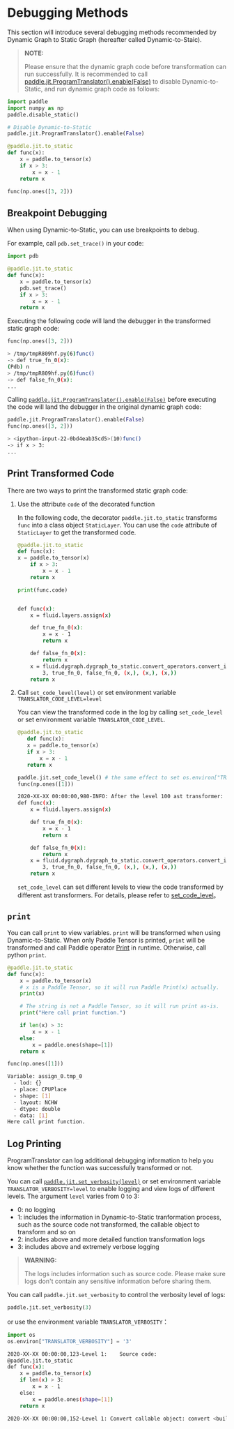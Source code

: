 # Debugging Methods

This section will introduce several debugging methods recommended by Dynamic Graph to Static Graph (hereafter called Dynamic-to-Staic).

> **NOTE:**
>
> Please ensure that the dynamic graph code before transformation can run successfully. It is recommended to call [paddle.jit.ProgramTranslator().enable(False)](../../api/dygraph/ProgramTranslator_en.html#enable) to disable Dynamic-to-Static, and run dynamic graph code as follows:


```python
import paddle
import numpy as np
paddle.disable_static()

# Disable Dynamic-to-Static
paddle.jit.ProgramTranslator().enable(False)

@paddle.jit.to_static
def func(x):
    x = paddle.to_tensor(x)
    if x > 3:
        x = x - 1
    return x

func(np.ones([3, 2]))
```

## Breakpoint Debugging
When using Dynamic-to-Static, you can use breakpoints to debug.

For example, call `pdb.set_trace()` in your code:
```Python
import pdb

@paddle.jit.to_static
def func(x):
    x = paddle.to_tensor(x)
    pdb.set_trace()
    if x > 3:
        x = x - 1
    return x
```
Executing the following code will land the debugger in the transformed static graph code:
```Python
func(np.ones([3, 2]))
```

```bash
> /tmp/tmpR809hf.py(6)func()
-> def true_fn_0(x):
(Pdb) n
> /tmp/tmpR809hf.py(6)func()
-> def false_fn_0(x):
...
```

Calling [`paddle.jit.ProgramTranslator().enable(False)`](../../api/dygraph/ProgramTranslator_en.html#enable) before executing the code will land the debugger in the original dynamic graph code:
```python
paddle.jit.ProgramTranslator().enable(False)
func(np.ones([3, 2]))
```

```bash
> <ipython-input-22-0bd4eab35cd5>(10)func()
-> if x > 3:
...

```

## Print Transformed Code

There are two ways to print the transformed static graph code:

1. Use the attribute `code` of the decorated function

   In the following code, the decorator `paddle.jit.to_static` transforms `func` into a class object `StaticLayer`. You can use the `code` attribute of `StaticLayer` to get the transformed code.
    ```Python
    @paddle.jit.to_static
    def func(x):
    x = paddle.to_tensor(x)
        if x > 3:
            x = x - 1
        return x

    print(func.code)
    ```
    ```bash

    def func(x):
        x = fluid.layers.assign(x)

        def true_fn_0(x):
            x = x - 1
            return x

        def false_fn_0(x):
            return x
        x = fluid.dygraph.dygraph_to_static.convert_operators.convert_ifelse(x >
            3, true_fn_0, false_fn_0, (x,), (x,), (x,))
        return x
    ```
2. Call `set_code_level(level)` or set environment variable `TRANSLATOR_CODE_LEVEL=level`

    You can view the transformed code in the log by calling `set_code_level` or set environment variable `TRANSLATOR_CODE_LEVEL`.

    ```python
    @paddle.jit.to_static
       def func(x):
       x = paddle.to_tensor(x)
       if x > 3:
           x = x - 1
       return x

    paddle.jit.set_code_level() # the same effect to set os.environ["TRANSLATOR_CODE_LEVEL"] = '100'
    func(np.ones([1]))
    ```

    ```bash
    2020-XX-XX 00:00:00,980-INFO: After the level 100 ast transformer: 'All Transformers', the transformed code:
    def func(x):
        x = fluid.layers.assign(x)

        def true_fn_0(x):
            x = x - 1
            return x

        def false_fn_0(x):
            return x
        x = fluid.dygraph.dygraph_to_static.convert_operators.convert_ifelse(x >
            3, true_fn_0, false_fn_0, (x,), (x,), (x,))
        return x
    ```
    `set_code_level` can set different levels to view the code transformed by different ast transformers. For details, please refer to [set_code_level](../../../paddle/api/paddle/fluid/dygraph/jit/set_code_level_en.html)。

## `print`
You can call `print` to view variables. `print` will be transformed when using Dynamic-to-Static. When only Paddle Tensor is printed, `print` will be transformed and call Paddle operator [Print](../../api/layers/Print.html) in runtime. Otherwise, call python `print`.

```python
@paddle.jit.to_static
def func(x):
    x = paddle.to_tensor(x)
    # x is a Paddle Tensor, so it will run Paddle Print(x) actually.
    print(x)

    # The string is not a Paddle Tensor, so it will run print as-is.
    print("Here call print function.")

    if len(x) > 3:
        x = x - 1
    else:
        x = paddle.ones(shape=[1])
    return x

func(np.ones([1]))
```

```bash
Variable: assign_0.tmp_0
  - lod: {}
  - place: CPUPlace
  - shape: [1]
  - layout: NCHW
  - dtype: double
  - data: [1]
Here call print function.  
```

## Log Printing
ProgramTranslator can log additional debugging information to help you know whether the function was successfully transformed or not.

You can call [`paddle.jit.set_verbosity(level)`](../../../paddle/api/paddle/fluid/dygraph/jit/set_verbosity_en.html) or set environment variable `TRANSLATOR_VERBOSITY=level` to enable logging and view logs of different levels. The argument `level` varies from 0 to 3:
- 0: no logging
- 1: includes the information in Dynamic-to-Static tranformation process, such as the source code not transformed, the callable object to transform and so on
- 2: includes above and more detailed function transformation logs
- 3: includes above and extremely verbose logging

> **WARNING:**
>
> The logs includes information such as source code. Please make sure logs don't contain any sensitive information before sharing them.

You can call `paddle.jit.set_verbosity` to control the verbosity level of logs:
```python
paddle.jit.set_verbosity(3)
```
or use the environment variable `TRANSLATOR_VERBOSITY`：
```python
import os
os.environ["TRANSLATOR_VERBOSITY"] = '3'
```

```bash
2020-XX-XX 00:00:00,123-Level 1:    Source code:
@paddle.jit.to_static
def func(x):
    x = paddle.to_tensor(x)
    if len(x) > 3:
        x = x - 1
    else:
        x = paddle.ones(shape=[1])
    return x

2020-XX-XX 00:00:00,152-Level 1: Convert callable object: convert <built-in function len>.
